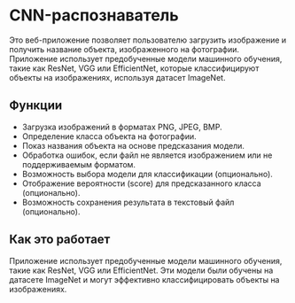 # CNN-распознаватель

Это веб-приложение позволяет пользователю загрузить изображение и получить название объекта, изображенного на фотографии. Приложение использует предобученные модели машинного обучения, такие как ResNet, VGG или EfficientNet, которые классифицируют объекты на изображениях, используя датасет ImageNet.

## Функции

- Загрузка изображений в форматах PNG, JPEG, BMP.
- Определение класса объекта на фотографии.
- Показ названия объекта на основе предсказания модели.
- Обработка ошибок, если файл не является изображением или не поддерживаемым форматом.
- Возможность выбора модели для классификации (опционально).
- Отображение вероятности (score) для предсказанного класса (опционально).
- Возможность сохранения результата в текстовый файл (опционально).

## Как это работает

Приложение использует предобученные модели машинного обучения, такие как ResNet, VGG или EfficientNet. Эти модели были обучены на датасете ImageNet и могут эффективно классифицировать объекты на изображениях.